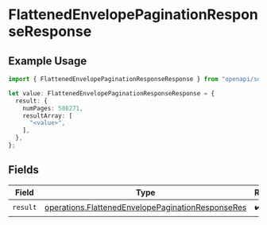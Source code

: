 # FlattenedEnvelopePaginationResponseResponse

## Example Usage

```typescript
import { FlattenedEnvelopePaginationResponseResponse } from "openapi/sdk/models/operations";

let value: FlattenedEnvelopePaginationResponseResponse = {
  result: {
    numPages: 508271,
    resultArray: [
      "<value>",
    ],
  },
};
```

## Fields

| Field                                                                                                                         | Type                                                                                                                          | Required                                                                                                                      | Description                                                                                                                   |
| ----------------------------------------------------------------------------------------------------------------------------- | ----------------------------------------------------------------------------------------------------------------------------- | ----------------------------------------------------------------------------------------------------------------------------- | ----------------------------------------------------------------------------------------------------------------------------- |
| `result`                                                                                                                      | [operations.FlattenedEnvelopePaginationResponseRes](../../../sdk/models/operations/flattenedenvelopepaginationresponseres.md) | :heavy_check_mark:                                                                                                            | N/A                                                                                                                           |